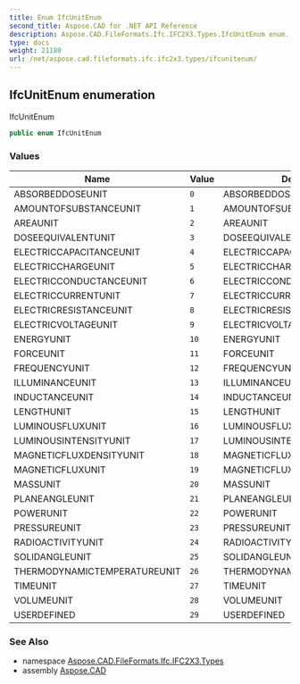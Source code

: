 ```yaml
---
title: Enum IfcUnitEnum
second_title: Aspose.CAD for .NET API Reference
description: Aspose.CAD.FileFormats.Ifc.IFC2X3.Types.IfcUnitEnum enum. IfcUnitEnum
type: docs
weight: 21180
url: /net/aspose.cad.fileformats.ifc.ifc2x3.types/ifcunitenum/
---
```

## IfcUnitEnum enumeration

IfcUnitEnum

```csharp
public enum IfcUnitEnum
```

### Values

| Name | Value | Description |
| --- | --- | --- |
| ABSORBEDDOSEUNIT | `0` | ABSORBEDDOSEUNIT |
| AMOUNTOFSUBSTANCEUNIT | `1` | AMOUNTOFSUBSTANCEUNIT |
| AREAUNIT | `2` | AREAUNIT |
| DOSEEQUIVALENTUNIT | `3` | DOSEEQUIVALENTUNIT |
| ELECTRICCAPACITANCEUNIT | `4` | ELECTRICCAPACITANCEUNIT |
| ELECTRICCHARGEUNIT | `5` | ELECTRICCHARGEUNIT |
| ELECTRICCONDUCTANCEUNIT | `6` | ELECTRICCONDUCTANCEUNIT |
| ELECTRICCURRENTUNIT | `7` | ELECTRICCURRENTUNIT |
| ELECTRICRESISTANCEUNIT | `8` | ELECTRICRESISTANCEUNIT |
| ELECTRICVOLTAGEUNIT | `9` | ELECTRICVOLTAGEUNIT |
| ENERGYUNIT | `10` | ENERGYUNIT |
| FORCEUNIT | `11` | FORCEUNIT |
| FREQUENCYUNIT | `12` | FREQUENCYUNIT |
| ILLUMINANCEUNIT | `13` | ILLUMINANCEUNIT |
| INDUCTANCEUNIT | `14` | INDUCTANCEUNIT |
| LENGTHUNIT | `15` | LENGTHUNIT |
| LUMINOUSFLUXUNIT | `16` | LUMINOUSFLUXUNIT |
| LUMINOUSINTENSITYUNIT | `17` | LUMINOUSINTENSITYUNIT |
| MAGNETICFLUXDENSITYUNIT | `18` | MAGNETICFLUXDENSITYUNIT |
| MAGNETICFLUXUNIT | `19` | MAGNETICFLUXUNIT |
| MASSUNIT | `20` | MASSUNIT |
| PLANEANGLEUNIT | `21` | PLANEANGLEUNIT |
| POWERUNIT | `22` | POWERUNIT |
| PRESSUREUNIT | `23` | PRESSUREUNIT |
| RADIOACTIVITYUNIT | `24` | RADIOACTIVITYUNIT |
| SOLIDANGLEUNIT | `25` | SOLIDANGLEUNIT |
| THERMODYNAMICTEMPERATUREUNIT | `26` | THERMODYNAMICTEMPERATUREUNIT |
| TIMEUNIT | `27` | TIMEUNIT |
| VOLUMEUNIT | `28` | VOLUMEUNIT |
| USERDEFINED | `29` | USERDEFINED |

### See Also

* namespace [Aspose.CAD.FileFormats.Ifc.IFC2X3.Types](../../aspose.cad.fileformats.ifc.ifc2x3.types/)
* assembly [Aspose.CAD](../../)


